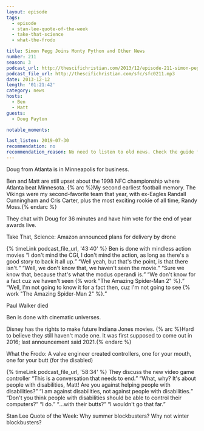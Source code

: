 ```yaml
---
layout: episode
tags:
  - episode
  - stan-lee-quote-of-the-week
  - take-that-science
  - what-the-frodo

title: Simon Pegg Joins Monty Python and Other News
number: 211
season: 3
podcast_url: http://thescifichristian.com/2013/12/episode-211-simon-pegg-joins-monty-python-and-other-news/
podcast_file_url: http://thescifichristian.com/sfc/sfc0211.mp3
date: 2013-12-12
length: '01:21:42'
category: news
hosts:
  - Ben
  - Matt
guests:
  - Doug Payton

notable_moments:

last_listen: 2019-07-30
recommendation: no
recommendation_reason: No need to listen to old news. Check the guide for what's interesting in hindsight.|Any notable feedback is included in the guide.
---
```

Doug from Atlanta is in Minneapolis for business. 

Ben and Matt are still upset about the 1998 NFC championship where Atlanta beat Minnesota. {% arc %}My second earliest football memory. The Vikings were my second-favorite team that year, with ex-Eagles Randall Cunningham and Cris Carter, plus the most exciting rookie of all time, Randy Moss.{% endarc %}

They chat with Doug for 36 minutes and have him vote for the end of year awards live. 

Take That, Science: Amazon announced plans for delivery by drone

<div class="quote">
  {% timeLink podcast_file_url, '43:40' %}
  <span class="quote-context is-size-6">Ben is done with mindless action movies</span>
  <q class="matt">I don't mind the CGI, I don't mind the action, as long as there's a good story to back it all up.</q>
  <q class="ben">Well yeah, but that's the point, is that there isn't.</q>
  <q class="matt">Well, we don't know that, we haven't seen the movie.</q>
  <q class="ben">Sure we know that, because that's what the modus operandi is.</q>
  <q class="matt">We don't know for a fact cuz we haven't seen {% work "The Amazing Spider-Man 2" %}.</q>
  <q class="ben">Well, I'm not going to know it for a fact then, cuz I'm not going to see {% work "The Amazing Spider-Man 2" %}.</q>
</div>

Paul Walker died 

Ben is done with cinematic universes.

Disney has the rights to make future Indiana Jones movies. {% arc %}Hard to believe they still haven't made one. It was first supposed to come out in 2016; last announcement said 2021.{% endarc %}

What the Frodo: A valve engineer created controllers, one for your mouth, one for your butt (for the disabled) 

<div class="quote">
  {% timeLink podcast_file_url, '58:34' %}
  <span class="quote-context is-size-6">They discuss the new video game controller</span>
  <q class="matt">This is a conversation that needs to end.</q>
  <q class="ben">What, why? It's about people with disabilities, Matt! Are you against helping people with disabilities?</q>
  <q class="matt">I am against disabilities, not against people with disabilities.</q>
  <q class="ben">Don't you think people with disabilities should be able to control their computers?</q>
  <q class="matt">I do.</q>
  <q class="ben">…with their butts?</q>
  <q class="matt">I wouldn't go that far.</q>
</div>

Stan Lee Quote of the Week: Why summer blockbusters? Why not winter blockbusters?
